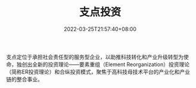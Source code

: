 ﻿---
weight: 
title: "支点投资"
description: "支点定位于承担社会责任型的服务型企业，以助推科技转化和产业升级转型为使命，独创出全新的投资理论——要素重组（Element Reorganization）投资理论（简称ER投资理论）和合纵投资..."
date: 2022-03-25T21:57:40+08:00
lastmod: 2022-03-25T16:45:40+08:00
draft: false
authors: ["Metabd"]
featuredImage: "zhidiantouzi.jpg"
link: ""
tags: ["投资机构","支点投资"]
categories: ["navigation"]
navigation: ["投资机构"]
lightgallery: true
toc: true
pinned: false
recommend: false
recommend1: false
---
支点定位于承担社会责任型的服务型企业，以助推科技转化和产业升级转型为使命，独创出全新的投资理论——要素重组（Element Reorganization）投资理论（简称ER投资理论）和合纵投资模式，聚焦于高科技母技术平台的产业化和产业链的整合事业。
